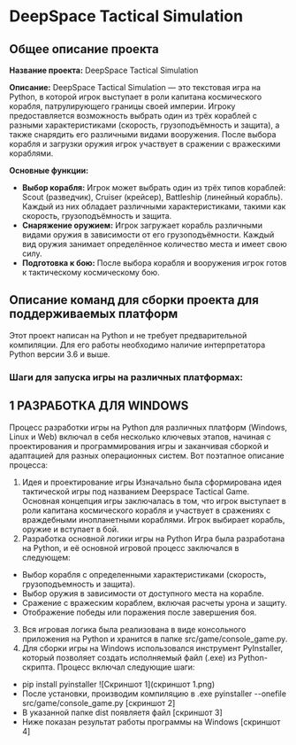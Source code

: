 # DeepSpace Tactical Simulation

## Общее описание проекта
**Название проекта:** DeepSpace Tactical Simulation

**Описание:**
DeepSpace Tactical Simulation — это текстовая игра на Python, в которой игрок выступает в роли капитана космического корабля, патрулирующего границы своей империи. Игроку предоставляется возможность выбрать один из трёх кораблей с разными характеристиками (скорость, грузоподъёмность и защита), а также снарядить его различными видами вооружения. После выбора корабля и загрузки оружия игрок участвует в сражении с вражескими кораблями.

**Основные функции:**
- **Выбор корабля:** Игрок может выбрать один из трёх типов кораблей: Scout (разведчик), Cruiser (крейсер), Battleship (линейный корабль). Каждый из них обладает различными характеристиками, такими как скорость, грузоподъёмность и защита.
- **Снаряжение оружием:** Игрок загружает корабль различными видами оружия в зависимости от его грузоподъёмности. Каждый вид оружия занимает определённое количество места и имеет свою силу.
- **Подготовка к бою:** После выбора корабля и вооружения игрок готов к тактическому космическому бою.

## Описание команд для сборки проекта для поддерживаемых платформ

Этот проект написан на Python и не требует предварительной компиляции. Для его работы необходимо наличие интерпретатора Python версии 3.6 и выше.

### Шаги для запуска игры на различных платформах:
## 1 РАЗРАБОТКА ДЛЯ WINDOWS

Процесс разработки игры на Python для различных платформ (Windows, Linux и Web) включал в себя несколько ключевых этапов, начиная с проектирования и программирования игры и заканчивая сборкой и адаптацией для разных операционных систем. Вот поэтапное описание процесса:
1. Идея и проектирование игры
Изначально была сформирована идея тактической игры под названием Deepspace Tactical Game. Основная концепция игры заключалась в том, что игрок выступает в роли капитана космического корабля и участвует в сражениях с враждебными инопланетными кораблями. Игрок выбирает корабль, оружие и вступает в бой.
2. Разработка основной логики игры на Python
Игра была разработана на Python, и её основной игровой процесс заключался в следующем:
- Выбор корабля с определенными характеристиками (скорость, грузоподъемность и защита).
- Выбор оружия в зависимости от доступного места на корабле.
- Сражение с вражеским кораблем, включая расчеты урона и защиту.
- Отображение победы или поражения после завершения боя.
3. Вся игровая логика была реализована в виде консольного приложения на Python и хранится в папке src/game/console_game.py.
4. Для сборки игры на Windows использовался инструмент PyInstaller, который позволяет создать исполняемый файл (.exe) из Python-скрипта. Процесс включал следующие шаги:
- pip install pyinstaller
![Скриншот 1](скриншот 1.png)
- После установки, производим компиляцию в .exe
pyinstaller --onefile src/game/console_game.py
[скриншот 2]
- В указанной папке dist появляетя файл
[скриншот 3]
- Ниже показан результат работы программы на Windows
[скриншот 4]
